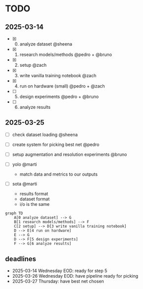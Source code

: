 # TODO

## 2025-03-14

- [x] 0. analyze dataset @sheena
- [x] 1. research models/methods @pedro + @bruno
- [x] 2. setup @zach
- [x] 3. write vanilla training notebook @zach
- [x] 4. run on hardware (small) @pedro + @zach
- [ ] 5. design experiments @pedro + @bruno
- [ ] 6. analyze results

## 2025-03-25

- [ ] check dataset loading @sheena
- [ ] create system for picking best net @pedro
- [ ] setup augmentation and resolution experiments @bruno

- [ ] yolo @marti
    - match data and metrics to our outputs
- [ ] sota @marti
  - results format
  - dataset format
  - i/o is the same

```mermaid
graph TD
    A[0 analyze dataset] --> G
    B[1 research models/methods] --> F
    C[2 setup] --> D[3 write vanilla training notebook]
    D --> E[4 run on hardware]
    E --> G
    D --> F[5 design experiments]
    F --> G[6 analyze results]
```

## deadlines
- 2025-03-14 Wednesday EOD: ready for step 5
- 2025-03-26 Wednesday EOD: have pipeline ready for picking
- 2025-03-27 Thursday: have best net chosen
